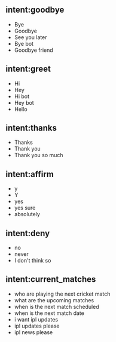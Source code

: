## intent:goodbye  
- Bye 
- Goodbye
- See you later
- Bye bot
- Goodbye friend

## intent:greet
- Hi
- Hey
- Hi bot
- Hey bot
- Hello

## intent:thanks
- Thanks
- Thank you
- Thank you so much

## intent:affirm
- y
- Y
- yes
- yes sure
- absolutely

## intent:deny
- no
- never
- I don't think so

## intent:current_matches
- who are playing the next cricket match
- what are the upcoming matches
- when is the next match scheduled
- when is the next match date
- i want ipl updates
- ipl updates please
- ipl news please